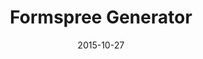 ---
layout: site
title: "Formspree Generator"
date: 2015-10-27
categories: [community]
version: 4.2.0
major: 4
minor: 2
patch: 0
slug: formspree-generator
link: http://formspree-generator.navjinder.com/
permalink: /sites/:slug
---